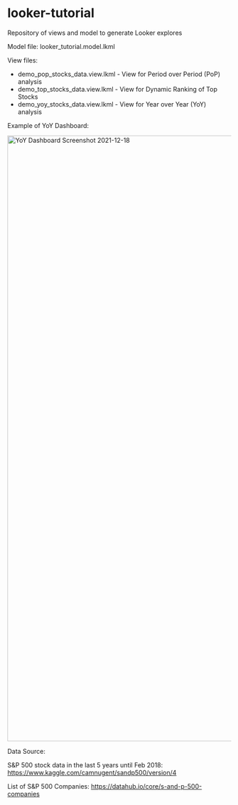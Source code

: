 # looker-tutorial
Repository of views and model to generate Looker explores

Model file: looker_tutorial.model.lkml

View files:
- demo_pop_stocks_data.view.lkml - View for Period over Period (PoP) analysis
- demo_top_stocks_data.view.lkml - View for Dynamic Ranking of Top Stocks
- demo_yoy_stocks_data.view.lkml - View for Year over Year (YoY) analysis


Example of YoY Dashboard:

<img width="1364" alt="YoY Dashboard Screenshot 2021-12-18" src="https://user-images.githubusercontent.com/41821920/146664801-9ccb2d03-6be5-4a66-86a7-9db7ba7366bb.png">


Data Source:

S&P 500 stock data in the last 5 years until Feb 2018: https://www.kaggle.com/camnugent/sandp500/version/4

List of S&P 500 Companies: https://datahub.io/core/s-and-p-500-companies
